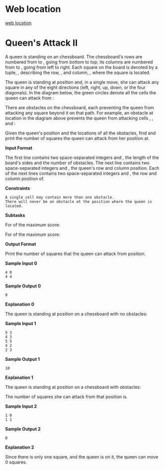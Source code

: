 
# Web location
[web location](https://www.hackerrank.com/challenges/queens-attack-2/problem)

# Queen's Attack II

A queen is standing on an chessboard. The chessboard's rows are numbered from to , going
from bottom to top; its columns are numbered from to , going from left to right. Each square on the
board is denoted by a tuple, , describing the row, , and column, , where the square is located.

The queen is standing at position and, in a single move, she can attack any square in any of the
eight directions (left, right, up, down, or the four diagonals). In the diagram below, the green circles
denote all the cells the queen can attack from :

There are obstacles on the chessboard, each preventing the queen from attacking any square beyond it
on that path. For example, an obstacle at location in the diagram above prevents the queen from
attacking cells , , and :

Given the queen's position and the locations of all the obstacles, find and print the number of squares the
queen can attack from her position at.

**Input Format**

The first line contains two space-separated integers and , the length of the board's sides and the
number of obstacles.
The next line contains two space-separated integers and , the queen's row and column position.
Each of the next lines contains two space-separated integers and , the row and column position
of.

**Constraints**


```
A single cell may contain more than one obstacle.
There will never be an obstacle at the position where the queen is located.
```
**Subtasks**

For of the maximum score:

For of the maximum score:

**Output Format**

Print the number of squares that the queen can attack from position.

**Sample Input 0**

```
4 0
4 4
```
**Sample Output 0**

```
9
```
**Explanation 0**

The queen is standing at position on a chessboard with no obstacles:

**Sample Input 1**

```
5 3
4 3
5 5
4 2
2 3
```
**Sample Output 1**

```
10
```
**Explanation 1**

The queen is standing at position on a chessboard with obstacles:


The number of squares she can attack from that position is.

**Sample Input 2**

```
1 0
1 1
```
**Sample Output 2**

```
0
```
**Explanation 2**

Since there is only one square, and the queen is on it, the queen can move 0 squares.


